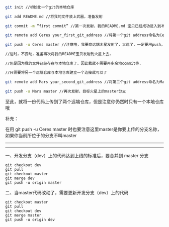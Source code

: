 
```sh
git init //初始化一个git的本地仓库
 
git add README.md //将我的文件装上武器，准备发射
 
git commit -m “first commit” //第一次发射，我的README.md 宝贝已经成功进入到本地仓库
 
git remote add Ceres your_first_git_address //将第一个git address命名为Ceres
 
git push -u Ceres master //注意咯，我要向远端木星发射了，太远了，一定要用push，很费劲的赶脚
 
//这时，不要动，准备再次将我的README宝贝发射到火星上去，
 
//但是因为我的文件已经存在与本地仓库了，因此我就不需要再多余地commit等，
 
//只需要将另一个远端仓库与本地仓库建立一个连接就可以了
 
git remote add Mars your_second_git_address //将第二个git address命名为Mars
 
git push -u Mars master //再次发射，目标火星上的master分支
```

至此，就将一份代码上传到了两个远端仓库，但是注意你仍然时只有一个本地仓库哦

补充：  

在用 git push -u Ceres master 时也要注意这里master是你要上传的分支名称，如果你当前所位于的分支不叫master



---------------------------------------
---------------------------------------


一、开发分支（dev）上的代码达到上线的标准后，要合并到 master 分支
```shell
git checkout dev
git pull
git checkout master
git merge dev
git push -u origin master
```

二、当master代码改动了，需要更新开发分支（dev）上的代码

```shell
git checkout master 
git pull 
git checkout dev
git merge master 
git push -u origin dev
```